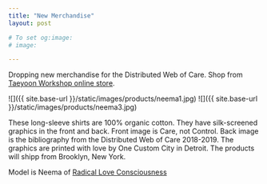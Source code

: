 ```yaml
---
title: "New Merchandise"
layout: post

# To set og:image:
# image:  

---
```

 
Dropping new merchandise for the Distributed Web of Care.
Shop from [Taeyoon Workshop online store](https://taeyoon-workshop.myshopify.com/). 


![]({{ site.base-url }}/static/images/products/neema1.jpg)
![]({{ site.base-url }}/static/images/products/neema3.jpg)

These long-sleeve shirts are 100% organic cotton. They have silk-screened graphics in the front and back. Front image is Care, not Control. Back image is the bibliography from the Distributed Web of Care 2018-2019. The graphics are printed with love by One Custom City in Detroit. The products will shipp from Brooklyn, New York. 

Model is Neema of [Radical Love Consciousness](https://www.patreon.com/radicallove)